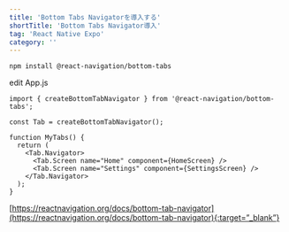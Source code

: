 ```yaml
---
title: 'Bottom Tabs Navigatorを導入する'
shortTitle: 'Bottom Tabs Navigator導入'
tag: 'React Native Expo'
category: ''
---
```


```
npm install @react-navigation/bottom-tabs
```

edit App.js

```
import { createBottomTabNavigator } from '@react-navigation/bottom-tabs';

const Tab = createBottomTabNavigator();

function MyTabs() {
  return (
    <Tab.Navigator>
      <Tab.Screen name="Home" component={HomeScreen} />
      <Tab.Screen name="Settings" component={SettingsScreen} />
    </Tab.Navigator>
  );
}
```

[https://reactnavigation.org/docs/bottom-tab-navigator](https://reactnavigation.org/docs/bottom-tab-navigator){:target=”_blank”}
